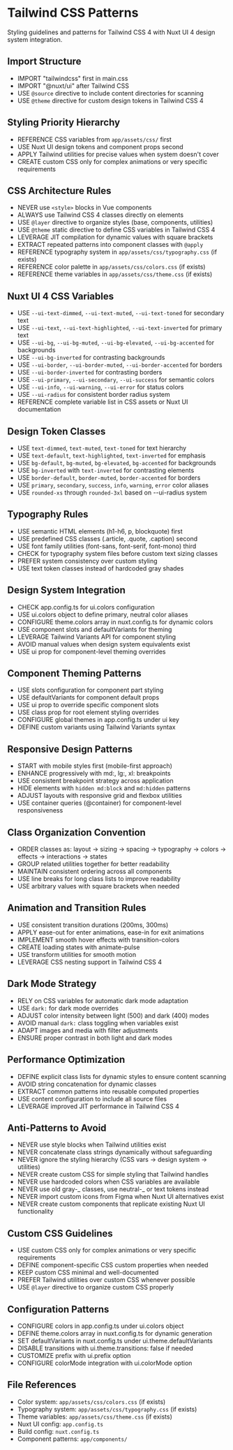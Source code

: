 # Tailwind CSS Patterns

Styling guidelines and patterns for Tailwind CSS 4 with Nuxt UI 4 design system integration.

## Import Structure

- IMPORT "tailwindcss" first in main.css
- IMPORT "@nuxt/ui" after Tailwind CSS
- USE `@source` directive to include content directories for scanning
- USE `@theme` directive for custom design tokens in Tailwind CSS 4

## Styling Priority Hierarchy

- REFERENCE CSS variables from `app/assets/css/` first
- USE Nuxt UI design tokens and component props second
- APPLY Tailwind utilities for precise values when system doesn't cover
- CREATE custom CSS only for complex animations or very specific requirements

## CSS Architecture Rules

- NEVER use `<style>` blocks in Vue components
- ALWAYS use Tailwind CSS 4 classes directly on elements
- USE `@layer` directive to organize styles (base, components, utilities)
- USE `@theme` static directive to define CSS variables in Tailwind CSS 4
- LEVERAGE JIT compilation for dynamic values with square brackets
- EXTRACT repeated patterns into component classes with `@apply`
- REFERENCE typography system in `app/assets/css/typography.css` (if exists)
- REFERENCE color palette in `app/assets/css/colors.css` (if exists)
- REFERENCE theme variables in `app/assets/css/theme.css` (if exists)

## Nuxt UI 4 CSS Variables

- USE `--ui-text-dimmed`, `--ui-text-muted`, `--ui-text-toned` for secondary text
- USE `--ui-text`, `--ui-text-highlighted`, `--ui-text-inverted` for primary text
- USE `--ui-bg`, `--ui-bg-muted`, `--ui-bg-elevated`, `--ui-bg-accented` for backgrounds
- USE `--ui-bg-inverted` for contrasting backgrounds
- USE `--ui-border`, `--ui-border-muted`, `--ui-border-accented` for borders
- USE `--ui-border-inverted` for contrasting borders
- USE `--ui-primary`, `--ui-secondary`, `--ui-success` for semantic colors
- USE `--ui-info`, `--ui-warning`, `--ui-error` for status colors
- USE `--ui-radius` for consistent border radius system
- REFERENCE complete variable list in CSS assets or Nuxt UI documentation

## Design Token Classes

- USE `text-dimmed`, `text-muted`, `text-toned` for text hierarchy
- USE `text-default`, `text-highlighted`, `text-inverted` for emphasis
- USE `bg-default`, `bg-muted`, `bg-elevated`, `bg-accented` for backgrounds
- USE `bg-inverted` with `text-inverted` for contrasting elements
- USE `border-default`, `border-muted`, `border-accented` for borders
- USE `primary`, `secondary`, `success`, `info`, `warning`, `error` color aliases
- USE `rounded-xs` through `rounded-3xl` based on --ui-radius system

## Typography Rules

- USE semantic HTML elements (h1-h6, p, blockquote) first
- USE predefined CSS classes (.article, .quote, .caption) second
- USE font family utilities (font-sans, font-serif, font-mono) third
- CHECK for typography system files before custom text sizing classes
- PREFER system consistency over custom styling
- USE text token classes instead of hardcoded gray shades

## Design System Integration

- CHECK app.config.ts for ui.colors configuration
- USE ui.colors object to define primary, neutral color aliases
- CONFIGURE theme.colors array in nuxt.config.ts for dynamic colors
- USE component slots and defaultVariants for theming
- LEVERAGE Tailwind Variants API for component styling
- AVOID manual values when design system equivalents exist
- USE ui prop for component-level theming overrides

## Component Theming Patterns

- USE slots configuration for component part styling
- USE defaultVariants for component default props
- USE ui prop to override specific component slots
- USE class prop for root element styling overrides
- CONFIGURE global themes in app.config.ts under ui key
- DEFINE custom variants using Tailwind Variants syntax

## Responsive Design Patterns

- START with mobile styles first (mobile-first approach)
- ENHANCE progressively with md:, lg:, xl: breakpoints
- USE consistent breakpoint strategy across application
- HIDE elements with `hidden md:block` and `md:hidden` patterns
- ADJUST layouts with responsive grid and flexbox utilities
- USE container queries (@container) for component-level responsiveness

## Class Organization Convention

- ORDER classes as: layout → sizing → spacing → typography → colors → effects → interactions → states
- GROUP related utilities together for better readability
- MAINTAIN consistent ordering across all components
- USE line breaks for long class lists to improve readability
- USE arbitrary values with square brackets when needed

## Animation and Transition Rules

- USE consistent transition durations (200ms, 300ms)
- APPLY ease-out for enter animations, ease-in for exit animations
- IMPLEMENT smooth hover effects with transition-colors
- CREATE loading states with animate-pulse
- USE transform utilities for smooth motion
- LEVERAGE CSS nesting support in Tailwind CSS 4

## Dark Mode Strategy

- RELY on CSS variables for automatic dark mode adaptation
- USE `dark:` for dark mode overrides
- ADJUST color intensity between light (500) and dark (400) modes
- AVOID manual `dark:` class toggling when variables exist
- ADAPT images and media with filter adjustments
- ENSURE proper contrast in both light and dark modes

## Performance Optimization

- DEFINE explicit class lists for dynamic styles to ensure content scanning
- AVOID string concatenation for dynamic classes
- EXTRACT common patterns into reusable computed properties
- USE content configuration to include all source files
- LEVERAGE improved JIT performance in Tailwind CSS 4

## Anti-Patterns to Avoid

- NEVER use style blocks when Tailwind utilities exist
- NEVER concatenate class strings dynamically without safeguarding
- NEVER ignore the styling hierarchy (CSS vars → design system → utilities)
- NEVER create custom CSS for simple styling that Tailwind handles
- NEVER use hardcoded colors when CSS variables are available
- NEVER use old gray-_ classes, use neutral-_ or text tokens instead
- NEVER import custom icons from Figma when Nuxt UI alternatives exist
- NEVER create custom components that replicate existing Nuxt UI functionality

## Custom CSS Guidelines

- USE custom CSS only for complex animations or very specific requirements
- DEFINE component-specific CSS custom properties when needed
- KEEP custom CSS minimal and well-documented
- PREFER Tailwind utilities over custom CSS whenever possible
- USE `@layer` directive to organize custom CSS properly

## Configuration Patterns

- CONFIGURE colors in app.config.ts under ui.colors object
- DEFINE theme.colors array in nuxt.config.ts for dynamic generation
- SET defaultVariants in nuxt.config.ts under ui.theme.defaultVariants
- DISABLE transitions with ui.theme.transitions: false if needed
- CUSTOMIZE prefix with ui.prefix option
- CONFIGURE colorMode integration with ui.colorMode option

## File References

- Color system: `app/assets/css/colors.css` (if exists)
- Typography system: `app/assets/css/typography.css` (if exists)
- Theme variables: `app/assets/css/theme.css` (if exists)
- Nuxt UI config: `app.config.ts`
- Build config: `nuxt.config.ts`
- Component patterns: `app/components/`

